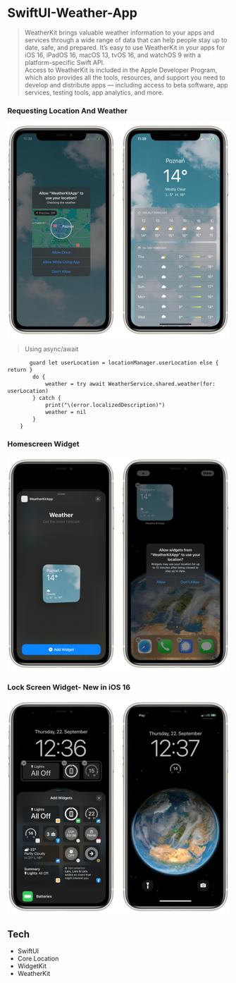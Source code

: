 # SwiftUI-Weather-App

>WeatherKit brings valuable weather information to your apps and services through a wide range of data that can help people stay up to date, safe, and prepared. It’s easy to use WeatherKit in your apps for iOS 16, iPadOS 16, macOS 13, tvOS 16, and watchOS 9 with a platform-specific Swift API.\
Access to WeatherKit is included in the Apple Developer Program, which also provides all the tools, resources, and support you need to develop and distribute apps — including access to beta software, app services, testing tools, app analytics, and more.


 <h3>Requesting Location And Weather</h3>
  <p align="center">
  <img src="requestingWeather.PNG" alt="drawing" width="600"/>
</p>

>Using async/await
```func requestWeatherForCurrentLocation() async {
       guard let userLocation = locationManager.userLocation else { return }
        do {
            weather = try await WeatherService.shared.weather(for: userLocation)
        } catch {
            print("\(error.localizedDescription)")
            weather = nil
        }
    }
```

 <h3>Homescreen Widget</h3>
  <p align="center">
  <img src="homeScreenWidget.PNG" alt="drawing" width="600"/>
</p>

 <h3>Lock Screen Widget- New in iOS 16</h3>
  <p align="center">
  <img src="lockScreenWidget.PNG" alt="drawing" width="600"/>
</p>


## Tech
  - SwiftUI
  - Core Location
  - WidgetKit
  - WeatherKit
 
